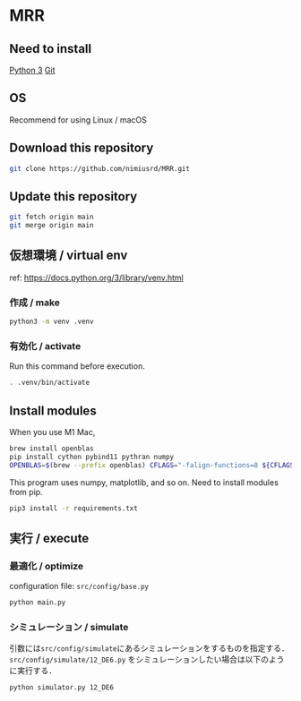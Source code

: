 # MRR

## Need to install

[Python 3](https://www.python.org/downloads/)
[Git](https://git-scm.com/)

## OS

Recommend for using Linux / macOS

## Download this repository

```bash
git clone https://github.com/nimiusrd/MRR.git
```

## Update this repository

```bash
git fetch origin main
git merge origin main
```

## 仮想環境 / virtual env
ref: https://docs.python.org/3/library/venv.html

### 作成 / make

```bash
python3 -m venv .venv
```

### 有効化 / activate

Run this command before execution.

```bash
. .venv/bin/activate
```

## Install modules

When you use M1 Mac,

```bash
brew install openblas
pip install cython pybind11 pythran numpy
OPENBLAS=$(brew --prefix openblas) CFLAGS="-falign-functions=8 ${CFLAGS}" pip install --no-use-pep517 scipy scikit-learn
```

This program uses numpy, matplotlib, and so on.
Need to install modules from pip.

```bash
pip3 install -r requirements.txt
```

## 実行 / execute

### 最適化 / optimize

configuration file: `src/config/base.py`

```bash
python main.py
```

### シミュレーション / simulate

引数には`src/config/simulate`にあるシミュレーションをするものを指定する．
`src/config/simulate/12_DE6.py` をシミュレーションしたい場合は以下のように実行する．

```bash
python simulator.py 12_DE6
```